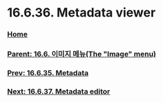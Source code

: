 # 16.6.36. Metadata viewer

### [Home](./00-home.md)
### [Parent: 16.6. 이미지 메뉴(The "Image" menu)](./16-06-00-the-image-menu.md)
### [Prev: 16.6.35. Metadata](./16-06-35-metadata.md)
### [Next: 16.6.37. Metadata editor](./16-06-37-metadata-editor.md)

